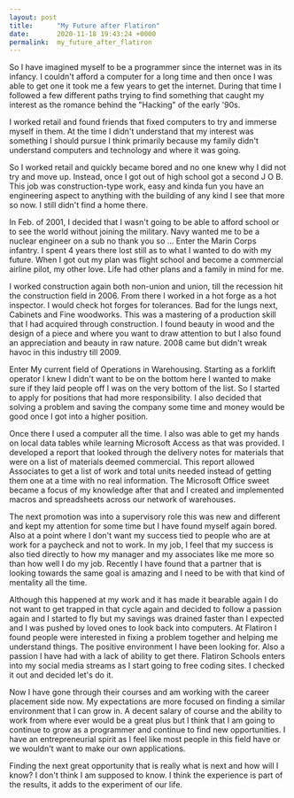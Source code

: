 ```yaml
---
layout: post
title:      "My Future after Flatiron"
date:       2020-11-18 19:43:24 +0000
permalink:  my_future_after_flatiron
---
```



So I have imagined myself to be a programmer since the internet was in its infancy.  I couldn't afford a computer for a long time and then once I was able to get one it took me a few years to get the internet.  During that time I followed a few different paths trying to find something that caught my interest as the romance behind the "Hacking" of the early '90s.  

I worked retail and found friends that fixed computers to try and immerse myself in them.  At the time I didn't understand that my interest was something I should pursue I think primarily because my family didn't understand computers and technology and where it was going.  

So I worked retail and quickly became bored and no one knew why I did not try and move up.  Instead, once I got out of high school got a second  J O B.  This job was construction-type work, easy and kinda fun you have an engineering aspect to anything with the building of any kind I see that more so now.  I still didn't find a home there.  

In Feb. of 2001, I decided that I wasn't going to be able to afford school or to see the world without joining the military.  Navy wanted me to be a nuclear engineer on a sub no thank you so ... Enter the Marin Corps infantry.  I spent 4 years there lost still as to what I wanted to do with my future.  When I got out my plan was flight school and become a commercial airline pilot, my other love.  Life had other plans and a family in mind for me.

I worked construction again both non-union and union, till the recession hit the construction field in 2006.  From there I worked in a hot forge as a hot inspector.  I would check hot forges for tolerances.  Bad for the lungs next,  Cabinets and Fine woodworks.  This was a mastering of a production skill that I had acquired through construction.  I found beauty in wood and the design of a piece and where you want to draw attention to but I also found an appreciation and beauty in raw nature.  2008 came but didn't wreak havoc in this industry till 2009.  

Enter My current field of Operations in Warehousing.  Starting as a forklift operator I knew I didn't want to be on the bottom here I wanted to make sure if they laid people off I was on the very bottom of the list.  So I started to apply for positions that had more responsibility.  I also decided that solving a problem and saving the company some time and money would be good once I got into a higher position.  

Once there I used a computer all the time.  I also was able to get my hands on local data tables while learning Microsoft Access as that was provided.  I developed a report that looked through the delivery notes for materials that were on a list of materials deemed commercial.  This report allowed Associates to get a list of work and total units needed instead of getting them one at a time with no real information.   The Microsoft Office sweet became a focus of my knowledge after that and I created and implemented macros and spreadsheets across our network of warehouses.

The next promotion was into a supervisory role this was new and different and kept my attention for some time but I have found myself again bored.  Also at a point where I don't want my success tied to people who are at work for a paycheck and not to work.  In my job, I feel that my success is also tied directly to how my manager and my associates like me more so than how well I do my job.  Recently I have found that a partner that is looking towards the same goal is amazing and I need to be with that kind of mentality all the time.

Although this happened at my work and it has made it bearable again I do not want to get trapped in that cycle again and decided to follow a passion again and I started to fly but my savings was drained faster than I expected and I was pushed by loved ones to look back into computers.  At Flatiron I found people were interested in fixing a problem together and helping me understand things.  The positive environment I have been looking for.  Also a passion I have had with a lack of ability to get there.  Flatiron Schools enters into my social media streams as I start going to free coding sites.  I checked it out and decided let's do it.

Now I have gone through their courses and am working with the career placement side now.  My expectations are more focused on finding a similar environment that I can grow in.  A decent salary of course and the ability to work from where ever would be a great plus but I think that I am going to continue to grow as a programmer and continue to find new opportunities.  I have an entrepreneurial spirit as I feel like most people in this field have or we wouldn't want to make our own applications. 

Finding the next great opportunity that is really what is next and how will I know?  I don't think I am supposed to know.  I think the experience is part of the results, it adds to the experiment of our life.


